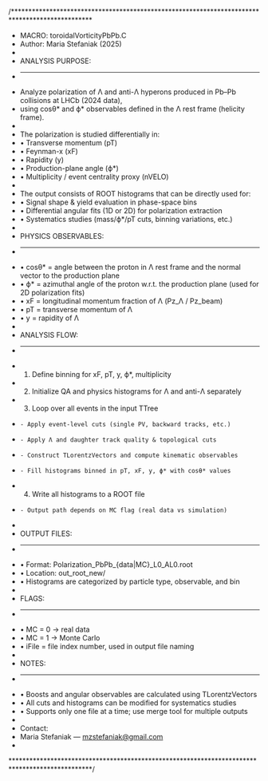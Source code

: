 /***********************************************************************************************
 *  MACRO: toroidalVorticityPbPb.C
 *  Author: Maria Stefaniak (2025)
 *
 *  ANALYSIS PURPOSE:
 *  -----------------
 *  Analyze polarization of Λ and anti-Λ hyperons produced in Pb–Pb collisions at LHCb (2024 data),
 *  using cosθ* and ϕ* observables defined in the Λ rest frame (helicity frame).
 *
 *  The polarization is studied differentially in:
 *    • Transverse momentum (pT)
 *    • Feynman-x (xF)
 *    • Rapidity (y)
 *    • Production-plane angle (ϕ*)
 *    • Multiplicity / event centrality proxy (nVELO)
 *
 *  The output consists of ROOT histograms that can be directly used for:
 *    • Signal shape & yield evaluation in phase-space bins
 *    • Differential angular fits (1D or 2D) for polarization extraction
 *    • Systematics studies (mass/ϕ*/pT cuts, binning variations, etc.)
 *
 *  PHYSICS OBSERVABLES:
 *  --------------------
 *    • cosθ*  = angle between the proton in Λ rest frame and the normal vector to the production plane
 *    • ϕ*     = azimuthal angle of the proton w.r.t. the production plane (used for 2D polarization fits)
 *    • xF     = longitudinal momentum fraction of Λ (Pz_Λ / Pz_beam)
 *    • pT     = transverse momentum of Λ
 *    • y      = rapidity of Λ
 *
 *  ANALYSIS FLOW:
 *  --------------
 *  1. Define binning for xF, pT, y, ϕ*, multiplicity
 *  2. Initialize QA and physics histograms for Λ and anti-Λ separately
 *  3. Loop over all events in the input TTree
 *     - Apply event-level cuts (single PV, backward tracks, etc.)
 *     - Apply Λ and daughter track quality & topological cuts
 *     - Construct TLorentzVectors and compute kinematic observables
 *     - Fill histograms binned in pT, xF, y, ϕ* with cosθ* values
 *  4. Write all histograms to a ROOT file
 *     - Output path depends on MC flag (real data vs simulation)
 *
 *  OUTPUT FILES:
 *  -------------
 *    • Format: Polarization_PbPb_{data|MC}_L0_AL0<fileNr>.root
 *    • Location: out_root_new/
 *    • Histograms are categorized by particle type, observable, and bin
 *
 *  FLAGS:
 *  ------
 *    • MC = 0 → real data
 *    • MC = 1 → Monte Carlo
 *    • iFile = file index number, used in output file naming
 *
 *  NOTES:
 *  ------
 *    • Boosts and angular observables are calculated using TLorentzVectors
 *    • All cuts and histograms can be modified for systematics studies
 *    • Supports only one file at a time; use merge tool for multiple outputs
 *
 *  Contact:
 *    Maria Stefaniak — mzstefaniak@gmail.com
 *
 ***********************************************************************************************/
